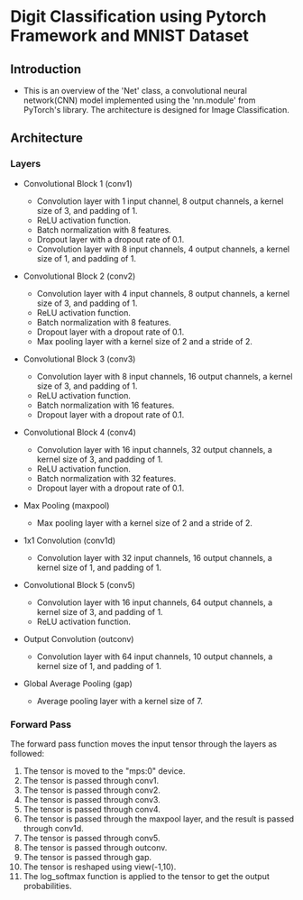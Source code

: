# Digit Classification using Pytorch Framework and MNIST Dataset


## Introduction

- This is an overview of the 'Net' class, a convolutional neural network(CNN) model implemented using the 'nn.module' from PyTorch's library. The architecture is designed for Image Classification.

## Architecture

### Layers 

- Convolutional Block 1 (conv1)

    - Convolution layer with 1 input channel, 8 output channels, a kernel size of 3, and padding of 1.
    - ReLU activation function.
    - Batch normalization with 8 features.
    - Dropout layer with a dropout rate of 0.1.
    - Convolution layer with 8 input channels, 4 output channels, a kernel size of 1, and padding of 1.

- Convolutional Block 2 (conv2)

    - Convolution layer with 4 input channels, 8 output channels, a kernel size of 3, and padding of 1.
    - ReLU activation function.
    - Batch normalization with 8 features.
    - Dropout layer with a dropout rate of 0.1.
    - Max pooling layer with a kernel size of 2 and a stride of 2.

- Convolutional Block 3 (conv3)

    - Convolution layer with 8 input channels, 16 output channels, a kernel size of 3, and padding of 1.
    - ReLU activation function.
    - Batch normalization with 16 features.
    - Dropout layer with a dropout rate of 0.1.

- Convolutional Block 4 (conv4)

    - Convolution layer with 16 input channels, 32 output channels, a kernel size of 3, and padding of 1.
    - ReLU activation function.
    - Batch normalization with 32 features.
    - Dropout layer with a dropout rate of 0.1.

- Max Pooling (maxpool)

    - Max pooling layer with a kernel size of 2 and a stride of 2.

- 1x1 Convolution (conv1d)

    - Convolution layer with 32 input channels, 16 output channels, a kernel size of 1, and padding of 1.

- Convolutional Block 5 (conv5)

    - Convolution layer with 16 input channels, 64 output channels, a kernel size of 3, and padding of 1.
    - ReLU activation function.

- Output Convolution (outconv)

    - Convolution layer with 64 input channels, 10 output channels, a kernel size of 1, and padding of 1.

- Global Average Pooling (gap)

    - Average pooling layer with a kernel size of 7.


### Forward Pass

The forward pass function moves the input tensor through the layers as followed:

1. The tensor is moved to the "mps:0" device.
2. The tensor is passed through conv1.
3. The tensor is passed through conv2.
4. The tensor is passed through conv3.
5. The tensor is passed through conv4.
6. The tensor is passed through the maxpool layer, and the result is passed through conv1d.
7. The tensor is passed through conv5.
8. The tensor is passed through outconv.
9. The tensor is passed through gap.
10. The tensor is reshaped using view(-1,10).
11. The log_softmax function is applied to the tensor to get the output probabilities.